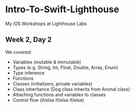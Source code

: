# Intro-To-Swift-Lighthouse
My iOS Workshops at Lighthouse Labs


## Week 2, Day 2
We covered:
* Variables (mutable & immutable) 
* Types (e.g. String, Int, Float, Double, Array, Enum) 
* Type inference 
* Functions 
* Classes (initializers, private variables) 
* Class inheritance (Dog class inherits from Animal class) 
* Attaching functions and variables to classes 
* Control flow (if/else if/else if/else)
